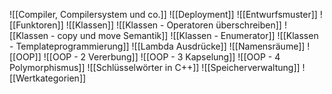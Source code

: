 ![[Compiler, Compilersystem und co.]]
![[Deployment]]
![[Entwurfsmuster]]
![[Funktoren]]
![[Klassen]]
![[Klassen - Operatoren überschreiben]]
![[Klassen - copy und move Semantik]]
![[Klassen - Enumerator]]
![[Klassen - Templateprogrammierung]]
![[Lambda Ausdrücke]]
![[Namensräume]]
![[OOP]]
![[OOP - 2 Vererbung]]
![[OOP - 3 Kapselung]]
![[OOP - 4 Polymorphismus]]
![[Schlüsselwörter in C++]]
![[Speicherverwaltung]]
![[Wertkategorien]]

